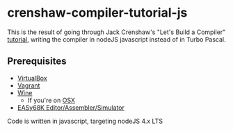 # crenshaw-compiler-tutorial-js

This is the result of going through Jack Crenshaw's "Let's Build a
Compiler" [tutorial](http://compilers.iecc.com/crenshaw/), writing the
compiler in nodeJS javascript instead of in Turbo Pascal.

## Prerequisites

* [VirtualBox](https://www.virtualbox.org/wiki/Downloads)
* [Vagrant](https://www.vagrantup.com/downloads.html)
* [Wine](https://www.winehq.org/)
  - If you're on
    [OSX](https://www.davidbaumgold.com/tutorials/wine-mac/)
* [EASy68K Editor/Assembler/Simulator](http://www.easy68k.com/)

Code is written in javascript, targeting nodeJS 4.x LTS
